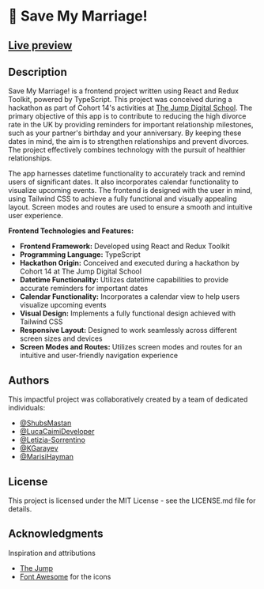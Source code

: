 # :sparkling_heart: Save My Marriage!

## [Live preview](https://save-my-marriage-team-rocket.netlify.app/)

## Description

Save My Marriage! is a frontend project written using React and Redux Toolkit, powered by TypeScript. This project was conceived during a hackathon as part of Cohort 14's activities at [The Jump Digital School](https://www.thejump.tech). The primary objective of this app is to contribute to reducing the high divorce rate in the UK by providing reminders for important relationship milestones, such as your partner's birthday and your anniversary. By keeping these dates in mind, the aim is to strengthen relationships and prevent divorces. The project effectively combines technology with the pursuit of healthier relationships.

The app harnesses datetime functionality to accurately track and remind users of significant dates. It also incorporates calendar functionality to visualize upcoming events. The frontend is designed with the user in mind, using Tailwind CSS to achieve a fully functional and visually appealing layout. Screen modes and routes are used to ensure a smooth and intuitive user experience.

**Frontend Technologies and Features:**

- **Frontend Framework:** Developed using React and Redux Toolkit
- **Programming Language:** TypeScript
- **Hackathon Origin:** Conceived and executed during a hackathon by Cohort 14 at The Jump Digital School
- **Datetime Functionality:** Utilizes datetime capabilities to provide accurate reminders for important dates
- **Calendar Functionality:** Incorporates a calendar view to help users visualize upcoming events
- **Visual Design:** Implements a fully functional design achieved with Tailwind CSS
- **Responsive Layout:** Designed to work seamlessly across different screen sizes and devices
- **Screen Modes and Routes:** Utilizes screen modes and routes for an intuitive and user-friendly navigation experience

## Authors

This impactful project was collaboratively created by a team of dedicated individuals:

- [@ShubsMastan](https://github.com/shubsmastan)
- [@LucaCaimiDeveloper](https://github.com/lucacaimideveloper)
- [@Letizia-Sorrentino](https://github.com/letizia-sorrentino)
- [@KGarayev](https://github.com/kgarayev)
- [@MarisiHayman](https://github.com/marisihayman)

## License

This project is licensed under the MIT License - see the LICENSE.md file for details.

## Acknowledgments

Inspiration and attributions

- [The Jump](https://www.thejump.tech)
- [Font Awesome](https://fontawesome.com) for the icons
